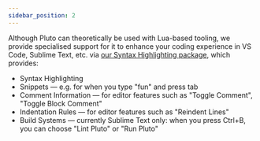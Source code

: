 ```yaml
---
sidebar_position: 2
---
```


Although Pluto can theoretically be used with Lua-based tooling, we provide specialised support for it to enhance your coding experience in VS Code, Sublime Text, etc. via [our Syntax Highlighting package](https://github.com/PlutoLang/Syntax-Highlighting), which provides:
- Syntax Highlighting
- Snippets — e.g. for when you type "fun" and press tab
- Comment Information — for editor features such as "Toggle Comment", "Toggle Block Comment"
- Indentation Rules — for editor features such as "Reindent Lines"
- Build Systems — currently Sublime Text only: when you press Ctrl+B, you can choose "Lint Pluto" or "Run Pluto"
